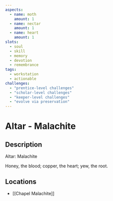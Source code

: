 ```yaml
---
aspects: 
  - name: moth
    amount: 1
  - name: nectar
    amount: 1
  - name: heart
    amount: 1
slots:
  - soul
  - skill
  - memory
  - devotion
  - remembrance
tags:
  - workstation
  - actionable
challenges:
  - "prentice-level challenges"
  - "scholar-level challenges"
  - "keeper-level challenges"
  - "evolve via preservation"
---
```


# Altar - Malachite

## Description
Altar: Malachite

Honey, the blood; copper, the heart; yew, the root.
## Locations
- [[Chapel Malachite]]
